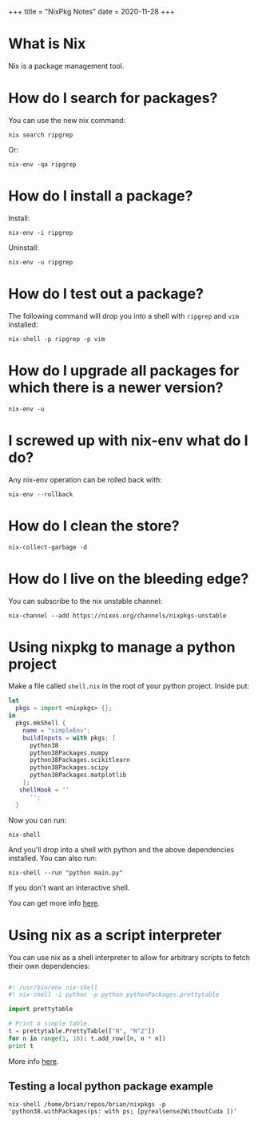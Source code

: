 +++
title = "NixPkg Notes"
date = 2020-11-28
+++

# What is Nix

Nix is a package management tool.

# How do I search for packages?

You can use the new nix command:

    nix search ripgrep

Or:

    nix-env -qa ripgrep

# How do I install a package?

Install:

    nix-env -i ripgrep

Uninstall:

    nix-env -u ripgrep

# How do I test out a package?

The following command will drop you into a shell with `ripgrep` and `vim` installed:

    nix-shell -p ripgrep -p vim

# How do I upgrade all packages for which there is a newer version?

    nix-env -u

# I screwed up with nix-env what do I do?

Any nix-env operation can be rolled back with:

    nix-env --rollback

# How do I clean the store?

    nix-collect-garbage -d

# How do I live on the bleeding edge?

You can subscribe to the nix unstable channel:

    nix-channel --add https://nixos.org/channels/nixpkgs-unstable

# Using nixpkg to manage a python project

Make a file called `shell.nix` in the root of your python project. Inside put:

```nix
let
  pkgs = import <nixpkgs> {};
in
  pkgs.mkShell {
    name = "simpleEnv";
    buildInputs = with pkgs; [
      python38
      python38Packages.numpy
      python38Packages.scikitlearn
      python38Packages.scipy
      python38Packages.matplotlib
    ];
   shellHook = ''
      '';
  }
```

Now you can run:

    nix-shell

And you'll drop into a shell with python and the above dependencies installed.
You can also run:

    nix-shell --run "python main.py"

If you don't want an interactive shell.

You can get more info [here](https://josephsdavid.github.io/nix.html).

# Using nix as a script interpreter

You can use nix as a shell interpreter to allow for arbitrary scripts to fetch their own dependencies:

```python

#! /usr/bin/env nix-shell
#! nix-shell -i python -p python pythonPackages.prettytable

import prettytable

# Print a simple table.
t = prettytable.PrettyTable(["N", "N^2"])
for n in range(1, 10): t.add_row([n, n * n])
print t
```

More info [here](https://nixos.org/manual/nix/unstable/command-ref/nix-shell.html).

## Testing a local python package example

    nix-shell /home/brian/repos/brian/nixpkgs -p 'python38.withPackages(ps: with ps; [pyrealsense2WithoutCuda ])'
